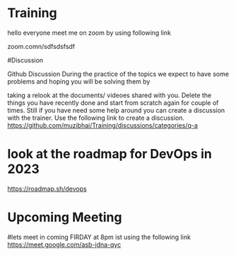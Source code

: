 # Training

hello everyone meet me on zoom by using following link

zoom.comn/sdfsdsfsdf

#Discussion

Github Discussion During the practice of the topics we expect to have some problems and hoping you will be solving them by

taking a relook at the documents/ videoes shared with you.
Delete the things you have recently done and start from scratch again for couple of times.
Still if you have need some help around you can create a discussion with the trainer.
Use the following link to create a discussion.
https://github.com/muzibhai/Training/discussions/categories/q-a


# look at the roadmap for DevOps in 2023

https://roadmap.sh/devops

# Upcoming Meeting
#lets meet in coming FIRDAY 
at 8pm ist using the following link
https://meet.google.com/asb-jdna-qyc

